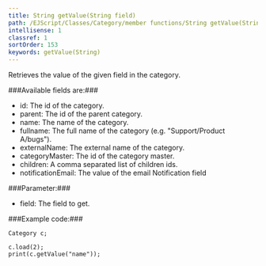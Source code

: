 ```yaml
---
title: String getValue(String field)
path: /EJScript/Classes/Category/member functions/String getValue(String field)
intellisense: 1
classref: 1
sortOrder: 153
keywords: getValue(String)
---
```


Retrieves the value of the given field in the category.



###Available fields are:###


 - id: The id of the category.
 - parent: The id of the parent category.
 - name: The name of the category.
 - fullname: The full name of the category (e.g. "Support/Product A/bugs").
 - externalName: The external name of the category.
 - categoryMaster: The id of the category master.
 - children: A comma separated list of children ids.
 - notificationEmail: The value of the email Notification field




###Parameter:###


 - field: The field to get.




###Example code:###


    Category c;
    
    c.load(2);
    print(c.getValue("name"));


